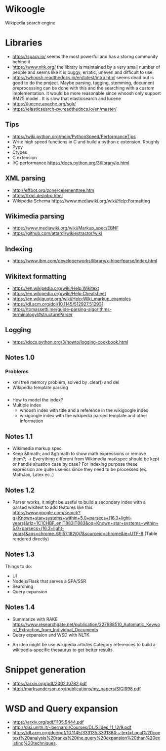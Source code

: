 # Wikoogle
Wikipedia search engine

# Libraries
* https://spacy.io/ seems the most powerful and has a storng community behind it
* https://www.nltk.org/ the library is maintained by a very small number of people and seems like it is buggy, erratic, uneven and difficult to use
* https://whoosh.readthedocs.io/en/latest/intro.html seems dead but is good to do the project. Maybe parsing, tagging, stemming, document preprocessing can be done with this and the searching with a custom implementation. It would be more reasonable since whoosh only support BM25 model  . It is slow that elasticsearch and lucene
* https://lucene.apache.org/solr/ 
* https://elasticsearch-py.readthedocs.io/en/master/

## Tips
* https://wiki.python.org/moin/PythonSpeed/PerformanceTips
* Write high speed functions in C and build a python c extension. Roughly
* Pypy
* Ctypes
* C extension
* I/O performance https://docs.python.org/3/library/io.html

## XML parsing
* http://effbot.org/zone/celementtree.htm
* https://lxml.de/intro.html 
* Wikipedia Schema https://www.mediawiki.org/wiki/Help:Formatting

## Wikimedia parsing
* https://www.mediawiki.org/wiki/Markup_spec/EBNF
* https://github.com/attardi/wikiextractor/wiki


## Indexing
* https://www.ibm.com/developerworks/library/x-hiperfparse/index.html 
## Wikitext formatting
* https://en.wikipedia.org/wiki/Help:Wikitext
* https://en.wikipedia.org/wiki/Help:Cheatsheet
* https://en.wikiquote.org/wiki/Help:Wiki_markup_examples	
* https://dl.acm.org/doi/10.1145/512927.512931
* https://tomassetti.me/guide-parsing-algorithms-terminology/#structureParser

## Logging
* https://docs.python.org/3/howto/logging-cookbook.html

## Notes 1.0
### Problems
* xml tree memory problem, solved by .clear() and del
* Wikipedia template parsing
###
* How to model the index?
 * Multiple index
   - whoosh index with title and a reference in the wikigoogle index
   - wikigoogle index with the wikipedia parsed template and other information

## Notes 1.1
* Wikimedia markup spec
 * Keep &ltmath; and &gt/math to show math expressions or remove them?;
   -> Everything different from Wikimedia markspec should be kept or handle situation case by case?
      For indexing purpose these expression are quite useless since they need to be processed (ex. MathJax, Latex ec..)

## Notes 1.2
* Parser works, it might be useful to build a secondary index with a parsed wikitext to add features like this https://www.google.com/search?q=Known+star+systems+within+5.0+parsecs+(16.3+light-years)&rlz=1C1CHBF_enIT883IT883&oq=Known+star+systems+within+5.0+parsecs+(16.3+light-years)&aqs=chrome..69i57.182j0j7&sourceid=chrome&ie=UTF-8 (Table rendered directly)

## Notes 1.3
Things to do:
* UI
 * Nodejs/Flask that serves a SPA/SSR
* Searching
 * Query expansion

## Notes 1.4
* Summarize with RAKE https://www.researchgate.net/publication/227988510_Automatic_Keyword_Extraction_from_Individual_Documents
* Query expansion and WSD with NLTK
 - An idea might be use wikipedia articles Category references to build a wikipedia-specific thesaurus to get better results
	 


# Snippet generation
* https://arxiv.org/pdf/2002.10782.pdf
* http://marksanderson.org/publications/my_papers/SIGIR98.pdf

# WSD and Query expansion
* https://arxiv.org/pdf/1105.5444.pdf
* http://disi.unitn.it/~bernardi/Courses/DL/Slides_11_12/9.pdf
* https://dl.acm.org/doi/pdf/10.1145/333135.333138#:~:text=Local%20context%20analysis%20ranks%20the,query%20expansion%20than%20existing%20techniques.